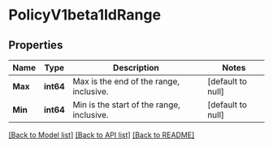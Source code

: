 # PolicyV1beta1IdRange

## Properties
Name | Type | Description | Notes
------------ | ------------- | ------------- | -------------
**Max** | **int64** | Max is the end of the range, inclusive. | [default to null]
**Min** | **int64** | Min is the start of the range, inclusive. | [default to null]

[[Back to Model list]](../README.md#documentation-for-models) [[Back to API list]](../README.md#documentation-for-api-endpoints) [[Back to README]](../README.md)


